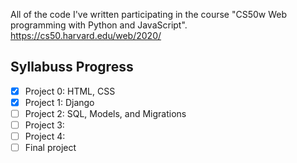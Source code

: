 All of the code I've written participating in the course "CS50w Web programming with Python and JavaScript".
<br>https://cs50.harvard.edu/web/2020/
<br>
## Syllabuss Progress ##
- [x] Project 0: HTML, CSS
- [x] Project 1: Django
- [ ] Project 2: SQL, Models, and Migrations
- [ ] Project 3:
- [ ] Project 4: 
- [ ] Final project
